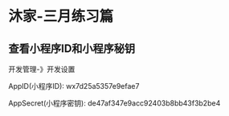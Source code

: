 # 沐家-三月练习篇



## 查看小程序ID和小程序秘钥

开发管理-》开发设置

AppID(小程序ID): wx7d25a5357e9efae7

AppSecret(小程序密钥): de47af347e9acc92403b8bb43f3b2be4



